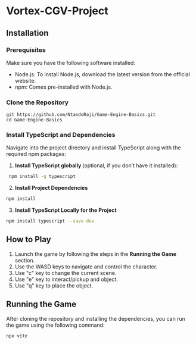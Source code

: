 # Vortex-CGV-Project

## Installation
### Prerequisites
Make sure you have the following software installed:
 - Node.js: To install Node.js, download the latest version from the official website.
 - npm: Comes pre-installed with Node.js.

### Clone the Repository
    git https://github.com/NtandoRaji/Game-Engine-Basics.git
    cd Game-Engine-Basics

### Install TypeScript and Dependencies
Navigate into the project directory and install TypeScript along with the required npm packages:
  1. <b> Install TypeScript globally </b> (optional, if you don’t have it installed):
  ```bash
   npm install -g typescript
  ```
  2.  <b> Install Project Dependencies </b>
   ```bash
   npm install
   ```
  3. <b> Install TypeScript Locally for the Project </b>
  ```bash
  npm install typescript --save-dev
  ```
## How to Play
1. Launch the game by following the steps in the <b> Running the Game </b> section.
2. Use the WASD keys to navigate and control the character.
3. Use "c" key to change the current scene.
4. Use "e" key to interact/pickup and object.
5. Use "q" key to place the object.

## Running the Game
After cloning the repository and installing the dependencies, you can run the game using the following command:
  ```bash
  npx vite
  ```
